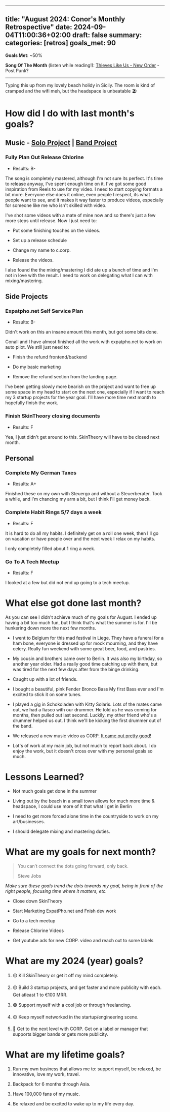 ---
title: "August 2024: Conor's Monthly Retrospective"
date: 2024-09-04T11:00:36+02:00
draft: false
summary:
categories: \[retros]
goals\_met: 90
--------------

**Goals Met**: \~50%

**Song Of The Month** (listen while reading!): [Thieves Like Us - New Order](https://open.spotify.com/track/7nX0ISA5uWuhxAjMgXH5au?si=9075c3e3d60542b4) - Post Punk?

***

Typing this up from my lovely beach holidy in Sicily. The room is kind of cramped and the wifi meh, but the headspace is unbeatable 🏖️

# How did I do with last month's goals?

## Music - [Solo Project](https://open.spotify.com/artist/4w77ipMn1jGx4ppm7HNYZK?si=Y5sY7-rrSV-U8j3-8AkMYA) | [Band Project](www.corp.band)

### Fully Plan Out Release Chlorine

*   Results: B-

The song is completely mastered, although I'm not sure its perfect. It's time to release anyway, I've spent enough time on it. I've got some good inspiration from Reels to use for my video. I need to start copying formats a bit more. Everyone else does it online, even people I respect, its what people want to see, and it makes it way faster to produce videos, especially for someone like me who isn't skilled with video.

I've shot some videos with a mate of mine now and so there's just a few more steps until release. Now I just need to:

*   Put some finishing touches on the videos.

*   Set up a release schedule

*   Change my name to c.corp.

*   Release the videos.

I also found the the mixing/mastering I did ate up a bunch of time and I'm not in love with the result. I need to work on delegating what I can with mixing/mastering.

## Side Projects

### Expatpho.net Self Service Plan

*   Results: B-

Didn't work on this an insane amount this month, but got some bits done.

Conall and I have almost finished all the work with expatpho.net to work on auto pilot. We still just need to:

*   Finish the refund frontend/backend

*   Do my basic marketing

*   Remove the refund section from the landing page.

I've been getting slowly more bearish on the project and want to free up some space in my head to start on the next one, especially if I want to reach my 3 startup projects for the year goal. I'll have more time next month to hopefully finish the work.

### Finish SkinTheory closing documents

*   Results: F

Yea, I just didn't get around to this. SkinTheory will have to be closed next month.

## Personal

### Complete My German Taxes

*   Results: A+

Finished these on my own with Steuergo and without a Steuerberater. Took a while, and I'm chancing my arm a bit, but I think I'll get money back.

### Complete Habit Rings 5/7 days a week

*   Results: F

It is hard to do all my habits. I definitely get on a roll one week, then I'll go on vacation or have people over and the next week I relax on my habits.

I only completely filled about 1 ring a week.

### Go To A Tech Meetup

*   Results: F

I looked at a few but did not end up going to a tech meetup.

# What else got done last month?

As you can see I didn't achieve much of my goals for August. I ended up having a bit too much fun, but I think that's what the summer is for. I'll be hunkering down more the next few months.

*   I went to Belgium for this mad festival in Liege. They have a funeral for a ham bone, everyone is dressed up for mock mourning, and they have celery. Really fun weekend with some great beer, food, and pastries.

*   My cousin and brothers came over to Berlin. It was also my birthday, so another year older. Had a really good time catching up with them, but was tired for the next few days after from the binge drinking.

*   Caught up with a lot of friends.

*   I bought a beautiful, pink Fender Bronco Bass My first Bass ever and I'm excited to stick it on some tunes.

*   I played a gig in Schokoladen with Kitty Solaris. Lots of the mates came out, we had a fiasco with our drummer. He told us he was coming for months, then pulled out last second. Luckily. my other friend who's a drummer helped us out. I think we'll be kicking the first drummer out of the band.

*   We released a new music video as CORP. [It came out pretty good!](https://www.youtube.com/watch?v=uT3wnyxrT5c)

*   Lot's of work at my main job, but not much to report back about. I do enjoy the work, but it doesn't cross over with my personal goals so much.

# Lessons Learned?

*   Not much goals get done in the summer

*   Living out by the beach in a small town allows for much more time & headspace, I could use more of it that what I get in Berlin

*   I need to get more forced alone time in the countryside to work on my art/businesses.

*   I should delegate mixing and mastering duties.

# What are my goals for next month?

> You can’t connect the dots going forward, only back.
>
> Steve Jobs

*Make sure these goals trend the dots towards my goal, being in front of the right people, focusing time where it matters, etc.*

*   Close down SkinTheory

*   Start Marketing ExpatPho.net and Fnish dev work

*   Go to a tech meetup

*   Release Chlorine Videos

*   Get youtube ads for new CORP. video and reach out to some labels

# What are my 2024 (year) goals?

1.  🟡 Kill SkinTheory or get it off my mind completely.

2.  🟡 Build 3 startup projects, and get faster and more publicity with each. Get atleast 1 to €100 MRR.

3.  🟢 Support myself with a cool job or through freelancing.

4.  🟡 Keep myself networked in the startup/engineering scene.

5.  🔴 Get to the next level with CORP. Get on a label or manager that supports bigger bands or gets more publicity.

# What are my lifetime goals?

1.  Run my own business that allows me to: support myself, be relaxed, be innovative, love my work, travel.

2.  Backpack for 6 months through Asia.

3.  Have 100,000 fans of my music.

4.  Be relaxed and be excited to wake up to my life every day.

